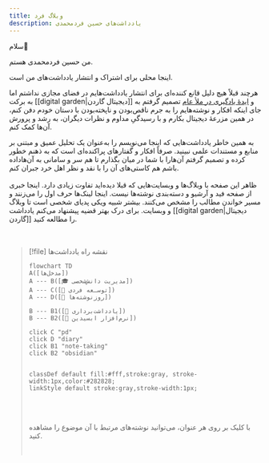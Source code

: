 ```yaml
---
title: وبلاگ فرد
description: یادداشت‌های حسین فردمحمدی
---
```

سلام👋

من حسین فردمحمدی هستم.

اینجا محلی برای اشتراک و انتشار یادداشت‌های من است.

هرچند قبلاً هیچ دلیل قانع کننده‌ای برای انتشار یادداشت‌هایم در فضای مجازی نداشتم اما به برکت  [[digital garden|دیجیتال گاردن]] و [ایدۀ یادگیری در ملأ عام](https://www.swyx.io/learn-in-public)  تصمیم گرفتم به جای اینکه افکار و نوشته‌هایم را به جرم ناقص‌بودن و ناپخته‌بودن با دستان خودم دفن کنم، در همین مزرعۀ دیجیتال بکارم و با رسیدگیِ مداوم و نظرات دیگران، به رشد و پرورش آن‌ها کمک کنم.

به همین خاطر یادداشت‌هایی که اینجا می‌نویسم را به‌عنوان یک تحلیل عمیق و مبتنی بر منابع و مستندات علمی نبینید. صرفاً افکار و گفتارهای پراکنده‌ای است که به ذهنم خطور کرده و تصمیم گرفتم آن‌هارا با شما در میان بگذارم تا هم سر و سامانی به آن‌هاداده باشم هم کاستی‌های آن را با نقد و نظر اهل خرد جبران کنم.
<br/> <br/>
ظاهر این صفحه با وبلاگ‌ها و وبسایت‌هایی که قبلا دیده‌اید تفاوت زیادی دارد. اینجا خبری از صفحه فید و آرشیو و دسته‌بندی نوشته‌ها نیست. اینجا لینک‌ها حرف اول را می‌زنند و مسیر خواندن مطالب را مشخص می‌کنند. بیشتر شبیه ویکی پدیای شخصی است تا وبلاگ و وبسایت. برای درک بهتر قضیه پیشنهاد می‌کنم یادداشت [[digital garden|دیجیتال گاردن]] را مطالعه کنید.
<br/> <br/> <br/>


> [!file] نقشه راه یادداشت‌ها
> ```mermaid
> flowchart TD
> A([مدخل‌ها])
> A --- B([🎓 مدیریت دانش‌شخصی])
> A --- C([🎯 توسـعه فردی])
> A --- D([📅 روزنوشته‌ها])
> 
> B --- B1([📝 یادداشت‌برداری])
> B --- B2([🔮 نرم‌افزار ابسیدین])
> 
> click C "pd"
> click D "diary"
> click B1 "note-taking"
> click B2 "obsidian"
> 
> 
> classDef default fill:#fff,stroke:gray, stroke-width:1px,color:#282828;
> linkStyle default stroke:gray,stroke-width:1px;
> 
> ```
> <br/> <br/>
> 
> <i class="fa-solid fa-circle-info"></i>  با کلیک بر روی هر عنوان، می‌توانید نوشته‌های مرتبط با آن موضوع را مشاهده کنید.
> 
> <br/>

<br/> <br/>










